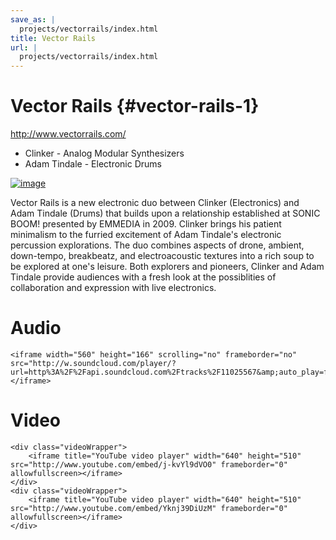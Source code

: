 ```yaml
---
save_as: |
  projects/vectorrails/index.html
title: Vector Rails
url: |
  projects/vectorrails/index.html
---
```


# Vector Rails {#vector-rails-1}

<http://www.vectorrails.com/>

-   Clinker - Analog Modular Synthesizers
-   Adam Tindale - Electronic Drums

[![image](/img/th_vectorrails.jpg)](/img/vectorrails.jpg)

Vector Rails is a new electronic duo between Clinker (Electronics) and
Adam Tindale (Drums) that builds upon a relationship established at
SONIC BOOM! presented by EMMEDIA in 2009. Clinker brings his patient
minimalism to the furried excitement of Adam Tindale\'s electronic
percussion explorations. The duo combines aspects of drone, ambient,
down-tempo, breakbeatz, and electroacoustic textures into a rich soup to
be explored at one\'s leisure. Both explorers and pioneers, Clinker and
Adam Tindale provide audiences with a fresh look at the possiblities of
collaboration and expression with live electronics.

# Audio

```{=html}
<iframe width="560" height="166" scrolling="no" frameborder="no" src="http://w.soundcloud.com/player/?url=http%3A%2F%2Fapi.soundcloud.com%2Ftracks%2F11025567&amp;auto_play=false&amp;show_artwork=false&amp;color=000000"></iframe>
```
# Video

```{=html}
<div class="videoWrapper">
    <iframe title="YouTube video player" width="640" height="510" src="http://www.youtube.com/embed/j-kvYl9dVO0" frameborder="0" allowfullscreen></iframe>
</div>
<div class="videoWrapper">
    <iframe title="YouTube video player" width="640" height="510" src="http://www.youtube.com/embed/Yknj39DiUzM" frameborder="0" allowfullscreen></iframe>
</div>
```
